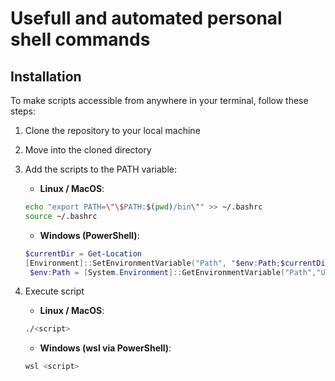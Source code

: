 # Usefull and automated personal shell commands

## Installation

To make scripts accessible from anywhere in your terminal, follow these steps:

1. Clone the repository to your local machine
2. Move into the cloned directory
3. Add the scripts to the PATH variable:

   - **Linux / MacOS**:

   ```sh
   echo "export PATH=\"\$PATH:$(pwd)/bin\"" >> ~/.bashrc
   source ~/.bashrc
   ```

   - **Windows (PowerShell)**:

   ```powershell
   $currentDir = Get-Location
   [Environment]::SetEnvironmentVariable("Path", "$env:Path;$currentDir\bin", "User")
    $env:Path = [System.Environment]::GetEnvironmentVariable("Path","User") + ";" + [System.Environment]::GetEnvironmentVariable("Path","Machine")
   ```

4. Execute script

   - **Linux / MacOS**:

   ```sh
   ./<script>
   ```

   - **Windows (wsl via PowerShell)**:

   ```Powershell
   wsl <script>
   ```
